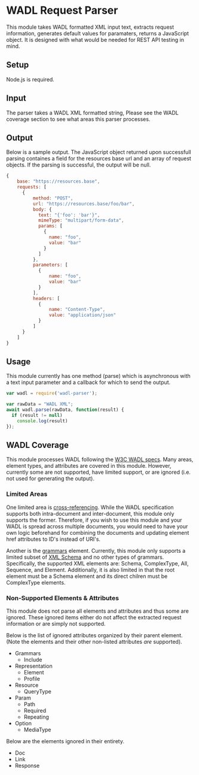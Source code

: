 # WADL Request Parser #

This module takes WADL formatted XML input text, extracts request information, generates default values for paramaters, returns a JavaScript object. It is designed with what would be needed for REST API testing in mind.

## Setup ##
Node.js is required.

## Input ##
The parser takes a WADL XML formatted string, Please see the WADL coverage section to see what areas this parser processes.

## Output ##
Below is a sample output. The JavaScript object returned upon successfull parsing containes a field for the resources base url and an array of request objects. If the parsing is successful, the output will be null.


```js
{
    base: "https://resources.base",
    requests: [
      {
          method: "POST",
          url: "https://resources.base/foo/bar",
          body: {
            text: "{'foo': 'bar'}",
            mimeType: "multipart/form-data",
            params: [
              {
                name: "foo",
                value: "bar"
              }
            ]
          },
          parameters: [
            {
                name: "foo",
                value: "bar"
            }
          ],
          headers: [
            {
                name: "Content-Type",
                value: "application/json"
            }
          ]
      }
    ]
}
```

## Usage ##
This module currently has one method (parse) which is asynchronous with a text input parameter and a callback for which to send the output.
```node.js
var wadl = require('wadl-parser');

var rawData = "WADL XML";
await wadl.parse(rawData, function(result) {
  if (result != null)
    console.log(result)
});
```

## WADL Coverage ##
This module processes WADL following the [W3C WADL specs](https://www.w3.org/Submission/wadl/). Many areas, element types, and attributes are covered in this module. However, currently some are not supported, have limited support, or are ignored (i.e. not used for generating the output). 

### Limited Areas ###
One limited area is [cross-referencing](https://www.w3.org/Submission/wadl/#x3-60002.1). While the WADL specification supports both intra-document and inter-document, this module only supports the former. Therefore, if you wish to use this module and your WADL is spread across multiple documents, you would need to have your own logic beforehand for combining the documents and updating element href attributes to ID's instead of URI's.

Another is the [grammars](https://www.w3.org/Submission/wadl/#x3-90002.4) element. Currently, this module only supports a limited subset of [XML Schema](https://msdn.microsoft.com/en-us/library/ms256142(v=vs.110).aspx) and no other types of grammars. Specifically, the supported XML elements are: Schema, ComplexType, All, Sequence, and Element. Additionally, it is also limited in that the root element must be a Schema element and its direct chilren must be ComplexType elements.

### Non-Supported Elements & Attributes ### 
This module does not parse all elements and attributes and thus some are ignored. These ignored items either do not affect the extracted request information or are simply not supported.

Below is the list of ignored attributes organized by their parent element. (Note the elements and their other non-listed attributes *are* supported).

- Grammars
  - Include
- Representation
  - Element
  - Profile
- Resource
  - QueryType
- Param
  - Path
  - Required
  - Repeating
- Option
  - MediaType

Below are the elements ignored in their entirety.
  
- Doc
- Link
- Response

